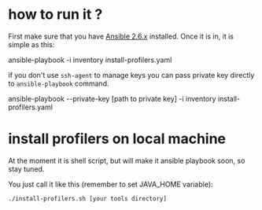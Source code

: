 # how to run it ?

First make sure that you have [Ansible 2.6.x](https://docs.ansible.com/ansible/2.6/installation_guide/intro_installation.html) installed.
Once it is in, it is simple as this:

  ansible-playbook -i inventory install-profilers.yaml

if you don't use `ssh-agent` to manage keys you can pass private key directly
to `ansible-playbook` command.

  ansible-playbook --private-key [path to private key] -i inventory install-profilers.yaml

# install profilers on local machine

At the moment it is shell script, but will make it ansible playbook soon, so stay tuned.

You just call it like this (remember to set JAVA_HOME variable):

	./install-profilers.sh [your tools directory]